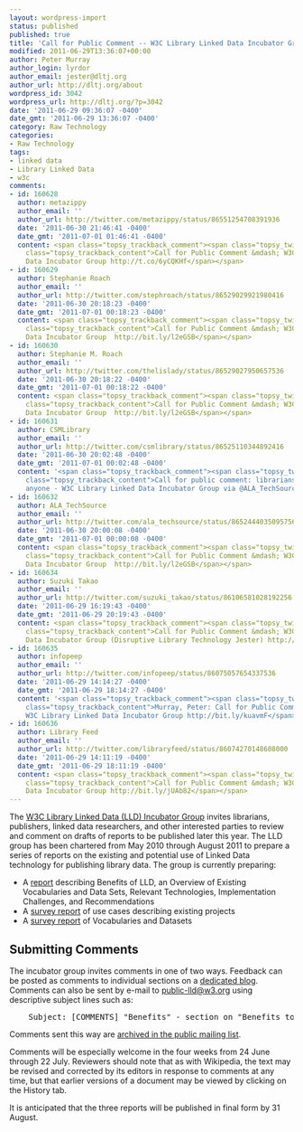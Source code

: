 ```yaml
---
layout: wordpress-import
status: published
published: true
title: 'Call for Public Comment -- W3C Library Linked Data Incubator Group'
modified: 2011-06-29T13:36:07+00:00
author: Peter Murray
author_login: lyrdor
author_email: jester@dltj.org
author_url: http://dltj.org/about
wordpress_id: 3042
wordpress_url: http://dltj.org/?p=3042
date: '2011-06-29 09:36:07 -0400'
date_gmt: '2011-06-29 13:36:07 -0400'
category: Raw Technology
categories:
- Raw Technology
tags:
- linked data
- Library Linked Data
- w3c
comments:
- id: 160628
  author: metazippy
  author_email: ''
  author_url: http://twitter.com/metazippy/status/86551254708391936
  date: '2011-06-30 21:46:41 -0400'
  date_gmt: '2011-07-01 01:46:41 -0400'
  content: <span class="topsy_trackback_comment"><span class="topsy_twitter_username"><span
    class="topsy_trackback_content">Call for Public Comment &mdash; W3C Library Linked
    Data Incubator Group http://t.co/6yCQKHf</span></span>
- id: 160629
  author: Stephanie Roach
  author_email: ''
  author_url: http://twitter.com/stephroach/status/86529029921980416
  date: '2011-06-30 20:18:23 -0400'
  date_gmt: '2011-07-01 00:18:23 -0400'
  content: <span class="topsy_trackback_comment"><span class="topsy_twitter_username"><span
    class="topsy_trackback_content">Call for Public Comment &mdash; W3C Library Linked
    Data Incubator Group  http://bit.ly/l2eGSB</span></span>
- id: 160630
  author: Stephanie M. Roach
  author_email: ''
  author_url: http://twitter.com/thelislady/status/86529027950657536
  date: '2011-06-30 20:18:22 -0400'
  date_gmt: '2011-07-01 00:18:22 -0400'
  content: <span class="topsy_trackback_comment"><span class="topsy_twitter_username"><span
    class="topsy_trackback_content">Call for Public Comment &mdash; W3C Library Linked
    Data Incubator Group  http://bit.ly/l2eGSB</span></span>
- id: 160631
  author: CSMLibrary
  author_email: ''
  author_url: http://twitter.com/csmlibrary/status/86525110344892416
  date: '2011-06-30 20:02:48 -0400'
  date_gmt: '2011-07-01 00:02:48 -0400'
  content: '<span class="topsy_trackback_comment"><span class="topsy_twitter_username"><span
    class="topsy_trackback_content">Call for public comment: librarians, publishers,
    anyone - W3C Library Linked Data Incubator Group via @ALA_TechSource http://t.co/LHTR9pA</span></span>'
- id: 160632
  author: ALA_TechSource
  author_email: ''
  author_url: http://twitter.com/ala_techsource/status/86524440350957569
  date: '2011-06-30 20:00:08 -0400'
  date_gmt: '2011-07-01 00:00:08 -0400'
  content: <span class="topsy_trackback_comment"><span class="topsy_twitter_username"><span
    class="topsy_trackback_content">Call for Public Comment &mdash; W3C Library Linked
    Data Incubator Group  http://bit.ly/l2eGSB</span></span>
- id: 160634
  author: Suzuki Takao
  author_email: ''
  author_url: http://twitter.com/suzuki_takao/status/86106581028192256
  date: '2011-06-29 16:19:43 -0400'
  date_gmt: '2011-06-29 20:19:43 -0400'
  content: <span class="topsy_trackback_comment"><span class="topsy_twitter_username"><span
    class="topsy_trackback_content">Call for Public Comment &mdash; W3C Library Linked
    Data Incubator Group (Disruptive Library Technology Jester) http://bit.ly/lR871l</span></span>
- id: 160635
  author: infopeep
  author_email: ''
  author_url: http://twitter.com/infopeep/status/86075057654337536
  date: '2011-06-29 14:14:27 -0400'
  date_gmt: '2011-06-29 18:14:27 -0400'
  content: '<span class="topsy_trackback_comment"><span class="topsy_twitter_username"><span
    class="topsy_trackback_content">Murray, Peter: Call for Public Comment &mdash;
    W3C Library Linked Data Incubator Group http://bit.ly/kuavmF</span></span>'
- id: 160636
  author: Library Feed
  author_email: ''
  author_url: http://twitter.com/libraryfeed/status/86074270148608000
  date: '2011-06-29 14:11:19 -0400'
  date_gmt: '2011-06-29 18:11:19 -0400'
  content: <span class="topsy_trackback_comment"><span class="topsy_twitter_username"><span
    class="topsy_trackback_content">Call for Public Comment &mdash; W3C Library Linked
    Data Incubator Group http://bit.ly/jUAb82</span></span>
---
```

<p>The <a href="http://www.w3.org/2005/Incubator/lld/" title="W3C Library Linked Data  Incubator Group">W3C Library Linked Data (LLD) Incubator Group</a> invites librarians, publishers, linked data researchers, and other interested parties to review and comment on drafts of reports to be published later this year. The LLD group has been chartered from May 2010 through August 2011 to prepare a series of reports on the existing and potential use of Linked Data technology for publishing library data. The group is currently preparing:</p>
<ul type="disc">
<li>A <a href="http://www.w3.org/2005/Incubator/lld/wiki/DraftReportWithTransclusion" title="Draft Report With Transclusion - Library Linked Data">report</a> describing Benefits of LLD, an Overview of Existing Vocabularies and Data Sets, Relevant Technologies, Implementation Challenges, and Recommendations </li>
<li>A <a href="http://www.w3.org/2005/Incubator/lld/wiki/UseCaseReport" title="Use Case Report - Library Linked Data">survey report</a> of use cases describing existing projects</li>
<li>A <a href="http://www.w3.org/2005/Incubator/lld/wiki/Vocabulary_and_Dataset" title="Vocabulary and Dataset - Library Linked Data">survey report</a> of Vocabularies and Datasets</li>
</ul>
<h2>Submitting Comments</h2>
<p>The incubator group invites comments in one of two ways. Feedback can be posted as comments to individual sections on a <a href="http://blogs.ukoln.ac.uk/w3clld/" title="W3C Library Linked Data Public Comments">dedicated blog</a>.  Comments can also be sent by e-mail to <a href="mailto:public-lld@w3.org">public-lld@w3.org</a> using descriptive subject lines such as:</p>
<pre>    Subject: [COMMENTS] "Benefits" - section on "Benefits to Developers"</pre>
<p>Comments sent this way are <a href="http://lists.w3.org/Archives/Public/public-lld/" title="public-lld@w3.org Mail Archives">archived in the public mailing list</a>. </p>
<p>Comments will be especially welcome in the four weeks from 24 June through 22 July. Reviewers should note that as with Wikipedia, the text may be revised and corrected by its editors in response to comments at any time, but that earlier versions of a document may be viewed by clicking on the History tab.</p>
<p>It is anticipated that the three reports will be published in final form by 31 August.</p>
